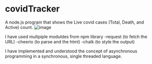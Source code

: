 # covidTracker
A node.js program that shows the Live covid cases (Total, Death, and Active) count.
![image](https://user-images.githubusercontent.com/31571822/122621847-6c9f4500-d0b4-11eb-8129-f4dcbace3c83.png)

I have used multpiple moduldes from npm library
  -request (to fetch the URL)
  -cheerio (to parse and the html)
  -chalk (to style the output)

I have implemented and understood the concept of asynchronous programming in a synchronous, single threaded language.
